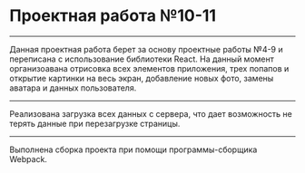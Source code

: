 # Проектная работа №10-11
___
Данная проектная работа берет за основу проектные работы №4-9 и переписана с использование библиотеки React. На данный момент организоавана отрисовка всех элементов приложения, трех попапов и открытие картинки на весь экран, добавление новых фото, замены аватара и данных пользователя.

---
Реализована загрузка всех данных с сервера, что дает возможность не терять данные при перезагрузке страницы.

---
Выполнена сборка проекта при помощи программы-сборщика Webpack.